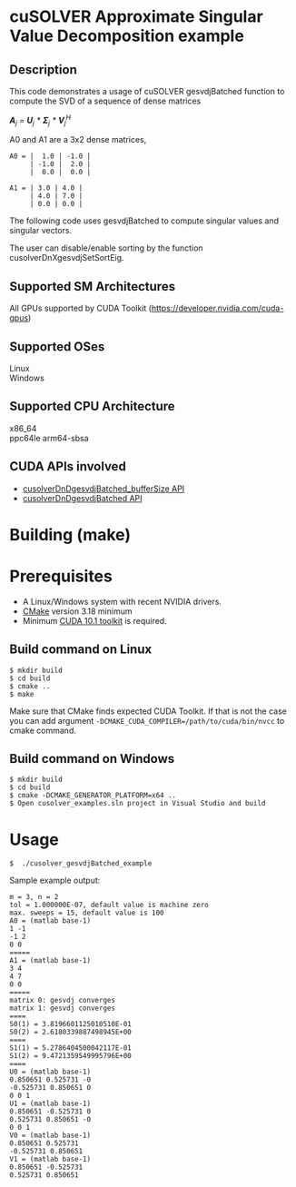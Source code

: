 # cuSOLVER Approximate Singular Value Decomposition example

## Description

This code demonstrates a usage of cuSOLVER gesvdjBatched function to compute the SVD of a sequence of dense matrices

_**A**<sub>j</sub> = **U**<sub>j</sub> * **&Sigma;**<sub>j</sub> * **V**<sub>j</sub><sup>H</sup>_

A0 and A1 are a 3x2 dense matrices,
```
A0 = |  1.0 | -1.0 |
     | -1.0 |  2.0 |
     |  0.0 |  0.0 |

A1 = | 3.0 | 4.0 |
     | 4.0 | 7.0 |
     | 0.0 | 0.0 |
```

The following code uses gesvdjBatched to compute singular values and singular vectors.

The user can disable/enable sorting by the function cusolverDnXgesvdjSetSortEig.

## Supported SM Architectures

All GPUs supported by CUDA Toolkit (https://developer.nvidia.com/cuda-gpus)  

## Supported OSes

Linux  
Windows

## Supported CPU Architecture

x86_64  
ppc64le
arm64-sbsa

## CUDA APIs involved
- [cusolverDnDgesvdjBatched_bufferSize  API](https://docs.nvidia.com/cuda/cusolver/index.html#cuSolverDN-lt-t-gt-gesvdjbatch)
- [cusolverDnDgesvdjBatched API](https://docs.nvidia.com/cuda/cusolver/index.html#cuSolverDN-lt-t-gt-gesvdjbatch)

# Building (make)

# Prerequisites
- A Linux/Windows system with recent NVIDIA drivers.
- [CMake](https://cmake.org/download) version 3.18 minimum
- Minimum [CUDA 10.1 toolkit](https://developer.nvidia.com/cuda-downloads) is required.

## Build command on Linux
```
$ mkdir build
$ cd build
$ cmake ..
$ make
```
Make sure that CMake finds expected CUDA Toolkit. If that is not the case you can add argument `-DCMAKE_CUDA_COMPILER=/path/to/cuda/bin/nvcc` to cmake command.

## Build command on Windows
```
$ mkdir build
$ cd build
$ cmake -DCMAKE_GENERATOR_PLATFORM=x64 ..
$ Open cusolver_examples.sln project in Visual Studio and build
```

# Usage
```
$  ./cusolver_gesvdjBatched_example
```

Sample example output:

```
m = 3, n = 2
tol = 1.000000E-07, default value is machine zero
max. sweeps = 15, default value is 100
A0 = (matlab base-1)
1 -1
-1 2
0 0
=====
A1 = (matlab base-1)
3 4
4 7
0 0
=====
matrix 0: gesvdj converges
matrix 1: gesvdj converges
====
S0(1) = 3.8196601125010510E-01
S0(2) = 2.6180339887498945E+00
====
S1(1) = 5.2786404500042117E-01
S1(2) = 9.4721359549995796E+00
====
U0 = (matlab base-1)
0.850651 0.525731 -0
-0.525731 0.850651 0
0 0 1
U1 = (matlab base-1)
0.850651 -0.525731 0
0.525731 0.850651 -0
0 0 1
V0 = (matlab base-1)
0.850651 0.525731
-0.525731 0.850651
V1 = (matlab base-1)
0.850651 -0.525731
0.525731 0.850651
```
